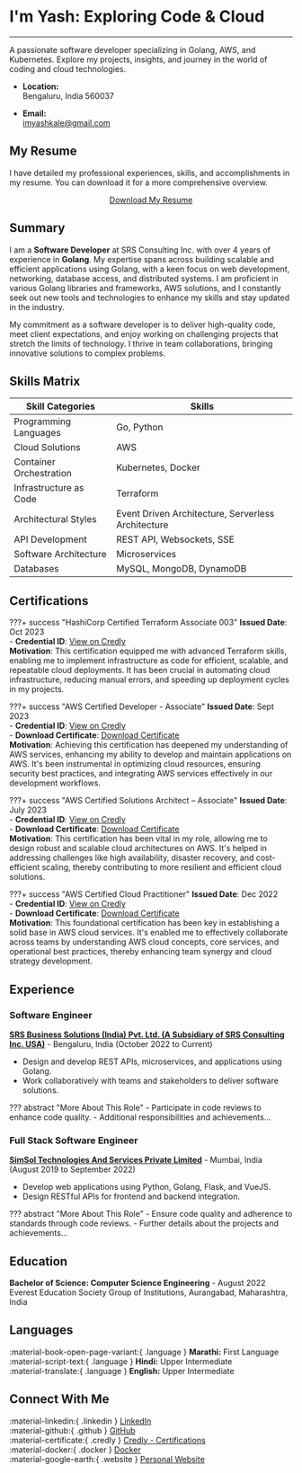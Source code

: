 # I'm Yash: Exploring Code & Cloud

---

A passionate software developer specializing in Golang, AWS, and Kubernetes. Explore my projects, insights, and journey in the world of coding and cloud technologies.

- **Location:**  
  Bengaluru, India 560037

- **Email:**  
  [imyashkale@gmail.com](mailto:imyashkale@gmail.com)

## My Resume

I have detailed my professional experiences, skills, and accomplishments in my resume. You can download it for a more comprehensive overview.

<!-- markdownlint-disable MD033 -->
<div style="text-align: center;">
    <a href="../static/resume/Yash_Kale_Resume.pdf" class="md-button md-button--primary" download="Yash_Kale_Resume.pdf">Download My Resume</a>
</div>

## Summary

I am a **Software Developer** at SRS Consulting Inc. with over 4 years of experience in **Golang**. My expertise spans across building scalable and efficient applications using Golang, with a keen focus on web development, networking, database access, and distributed systems. I am proficient in various Golang libraries and frameworks, AWS solutions, and I constantly seek out new tools and technologies to enhance my skills and stay updated in the industry.

My commitment as a software developer is to deliver high-quality code, meet client expectations, and enjoy working on challenging projects that stretch the limits of technology. I thrive in team collaborations, bringing innovative solutions to complex problems.

## Skills Matrix

| Skill Categories          | Skills                                    |
|---------------------------|-------------------------------------------|
| Programming Languages     | Go, Python                                    |
| Cloud Solutions           | AWS                 |
| Container Orchestration   | Kubernetes, Docker                        |
| Infrastructure as Code    | Terraform                                 |
| Architectural Styles      | Event Driven Architecture, Serverless Architecture |
| API Development           | REST API, Websockets, SSE                 |
| Software Architecture     | Microservices                             |
| Databases                 | MySQL, MongoDB, DynamoDB                  |

## Certifications

???+ success "HashiCorp Certified Terraform Associate 003"
    **Issued Date**: Oct 2023  
    - **Credential ID**: [View on Credly](https://www.credly.com/badges/0f97f56d-5e8b-47c5-9c81-ae4ee6bb99f6)  
    <!-- - **Download Certificate**: <a href="../static/certifications/terraform-associate-certificate.pdf" download="Terraform Associate Certificate">Download Certificate</a>   -->
    **Motivation**: This certification equipped me with advanced Terraform skills, enabling me to implement infrastructure as code for efficient, scalable, and repeatable cloud deployments. It has been crucial in automating cloud infrastructure, reducing manual errors, and speeding up deployment cycles in my projects.

???+ success "AWS Certified Developer - Associate"
    **Issued Date**: Sept 2023  
    - **Credential ID**: [View on Credly](https://www.credly.com/badges/7b875d7d-dc65-4bae-8659-15a253a4ae25)  
    - **Download Certificate**: <a href="../static/certifications/developer-associate-certificate.pdf" download="developer-associate-certificate.pdf">Download Certificate</a>  
    **Motivation**: Achieving this certification has deepened my understanding of AWS services, enhancing my ability to develop and maintain applications on AWS. It's been instrumental in optimizing cloud resources, ensuring security best practices, and integrating AWS services effectively in our development workflows.

???+ success "AWS Certified Solutions Architect – Associate"
    **Issued Date**: July 2023  
    - **Credential ID**: [View on Credly](https://www.credly.com/badges/31397bd2-239e-4dfa-9220-f1eed1488633)  
    - **Download Certificate**: <a href="../static/certifications/solutions-architect-associate-certificate.pdf" download="solutions-architect-associate-certificate.pdf">Download Certificate</a>  
    **Motivation**: This certification has been vital in my role, allowing me to design robust and scalable cloud architectures on AWS. It's helped in addressing challenges like high availability, disaster recovery, and cost-efficient scaling, thereby contributing to more resilient and efficient cloud solutions.

???+ success "AWS Certified Cloud Practitioner"
    **Issued Date**: Dec 2022  
    - **Credential ID**: [View on Credly](https://www.credly.com/badges/9eb5642b-17d6-4463-9578-50eb57e425c6)  
    - **Download Certificate**: <a href="../static/certifications/cloud-practitioner-certificate.pdf" download="cloud-practitioner-certificate.pdf">Download Certificate</a>  
    **Motivation**: This foundational certification has been key in establishing a solid base in AWS cloud services. It's enabled me to effectively collaborate across teams by understanding AWS cloud concepts, core services, and operational best practices, thereby enhancing team synergy and cloud strategy development.

## Experience

### Software Engineer

**[SRS Business Solutions (India) Pvt. Ltd. (A Subsidiary of SRS Consulting Inc. USA)](https://www.srsconsultinginc.com/index)** - Bengaluru, India (October 2022 to Current)

- Design and develop REST APIs, microservices, and applications using Golang.
- Work collaboratively with teams and stakeholders to deliver software solutions.

??? abstract "More About This Role"
    - Participate in code reviews to enhance code quality.
    - Additional responsibilities and achievements...

### Full Stack Software Engineer

**[SimSol Technologies And Services Private Limited](https://www.simsol.in)** - Mumbai, India (August 2019 to September 2022)

- Develop web applications using Python, Golang, Flask, and VueJS.
- Design RESTful APIs for frontend and backend integration.

??? abstract "More About This Role"
    - Ensure code quality and adherence to standards through code reviews.
    - Further details about the projects and achievements...

## Education

**Bachelor of Science: Computer Science Engineering** - August 2022
Everest Education Society Group of Institutions, Aurangabad, Maharashtra, India

## Languages

:material-book-open-page-variant:{ .language } **Marathi:** First Language  
:material-script-text:{ .language } **Hindi:** Upper Intermediate  
:material-translate:{ .language } **English:** Upper Intermediate  

## Connect With Me

:material-linkedin:{ .linkedin } [LinkedIn](https://www.linkedin.com/in/imyashkale/)  
:material-github:{ .github } [GitHub](https://github.com/imyashkale)  
:material-certificate:{ .credly } [Credly - Certifications](https://www.credly.com/badges/9eb5642b-17d6-4463-9578-50eb57e425c6)  
:material-docker:{ .docker } [Docker](https://hub.docker.com/u/imyashkale)  
:material-google-earth:{ .website } [Personal Website](https://imyashkale.com)
